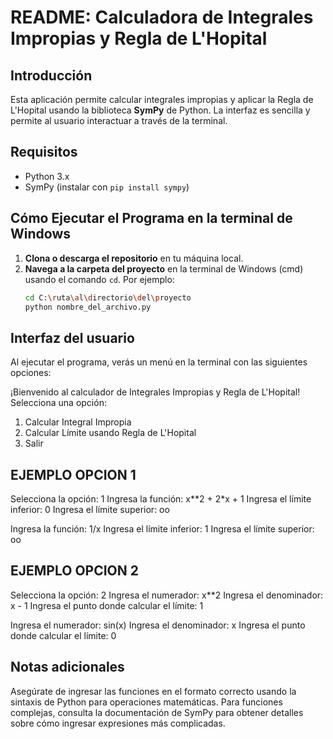 # README: Calculadora de Integrales Impropias y Regla de L'Hopital

## Introducción
Esta aplicación permite calcular integrales impropias y aplicar la Regla de L'Hopital usando la biblioteca **SymPy** de Python. La interfaz es sencilla y permite al usuario interactuar a través de la terminal.

## Requisitos
- Python 3.x
- SymPy (instalar con `pip install sympy`)

## Cómo Ejecutar el Programa en la terminal de Windows 
1. **Clona o descarga el repositorio** en tu máquina local.
2. **Navega a la carpeta del proyecto** en la terminal de Windows (cmd) usando el comando `cd`. Por ejemplo:
   ```bash
   cd C:\ruta\al\directorio\del\proyecto
   python nombre_del_archivo.py

## Interfaz del usuario
Al ejecutar el programa, verás un menú en la terminal con las siguientes opciones:

¡Bienvenido al calculador de Integrales Impropias y Regla de L'Hopital!
Selecciona una opción:
1. Calcular Integral Impropia
2. Calcular Límite usando Regla de L'Hopital
3. Salir

## EJEMPLO OPCION 1
Selecciona la opción: 1
Ingresa la función: x**2 + 2*x + 1
Ingresa el límite inferior: 0
Ingresa el límite superior: oo

Ingresa la función: 1/x
Ingresa el límite inferior: 1
Ingresa el límite superior: oo

## EJEMPLO OPCION 2
Selecciona la opción: 2
Ingresa el numerador: x**2
Ingresa el denominador: x - 1
Ingresa el punto donde calcular el límite: 1

Ingresa el numerador: sin(x)
Ingresa el denominador: x
Ingresa el punto donde calcular el límite: 0

## Notas adicionales
Asegúrate de ingresar las funciones en el formato correcto usando la sintaxis de Python para operaciones matemáticas.
Para funciones complejas, consulta la documentación de SymPy para obtener detalles sobre cómo ingresar expresiones más complicadas.
